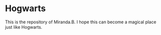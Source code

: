 # Hogwarts
This is the repository of Miranda.B. I hope this can become a magical place just like Hogwarts.
